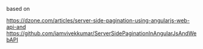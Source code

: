 based on 

https://dzone.com/articles/server-side-pagination-using-angularjs-web-api-and
https://github.com/iamvivekkumar/ServerSidePaginationInAngularJsAndWebAPI
